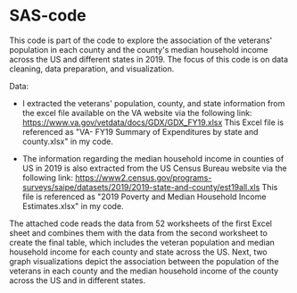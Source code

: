 # SAS-code
This code is part of the code to explore the association of the veterans' population in each county and the county's median household income across the US and different states in 2019. The focus of this code is on data cleaning, data preparation, and visualization.

Data:
- I extracted the veterans' population, county, and state information from the excel file available on the VA website via the following link:
https://www.va.gov/vetdata/docs/GDX/GDX_FY19.xlsx
This Excel file is referenced as "VA- FY19 Summary of Expenditures by state and county.xlsx" in my code.

- The information regarding the median household income in counties of US in 2019 is also extracted from the US Census Bureau website via the following link:
https://www2.census.gov/programs-surveys/saipe/datasets/2019/2019-state-and-county/est19all.xls
This file is referenced as "2019 Poverty and Median Household Income Estimates.xlsx" in my code.

The attached code reads the data from 52 worksheets of the first Excel sheet and combines them with the data from the second worksheet to create the final table, which includes the veteran population and median household income for each county and state across the US. Next, two graph visualizations depict the association between the population of the veterans in each county and the median household income of the county across the US and in different states.

